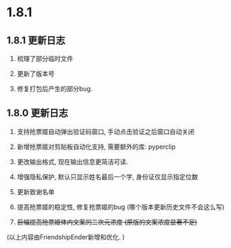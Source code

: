 # 1.8.1

## 1.8.1 更新日志

1. 梳理了部分临时文件

2. 更新了版本号

3. 修复打包后产生的部分bug.

## 1.8.0 更新日志

1. 支持抢票姬自动弹出验证码窗口, 手动点击验证之后窗口自动关闭

2. 新增抢票姬对剪贴板自动化支持, 需要额外的库: pyperclip

3. 更改输出格式, 现在输出信息更简洁可读.

4. 增强隐私保护, 默认只显示姓名最后一个字, 身份证仅显示指定位数

5. 更新致谢名单

6. 提高抢票姬的稳定性, 修复抢票姬的bug (哪个版本更新历史文件不会这么写)

7. ~~巨幅提高抢票姬体内文案的二次元浓度 (原版的文案浓度显著不足)~~

(以上内容由FriendshipEnder新增和优化. )
